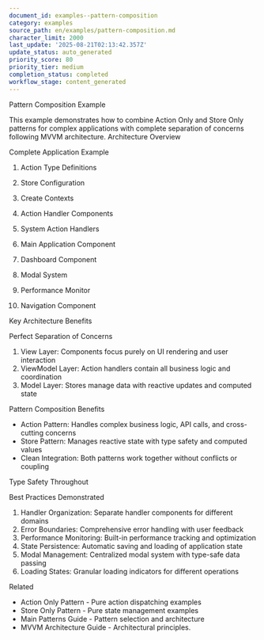 ```yaml
---
document_id: examples--pattern-composition
category: examples
source_path: en/examples/pattern-composition.md
character_limit: 2000
last_update: '2025-08-21T02:13:42.357Z'
update_status: auto_generated
priority_score: 80
priority_tier: medium
completion_status: completed
workflow_stage: content_generated
---
```

Pattern Composition Example

This example demonstrates how to combine Action Only and Store Only patterns for complex applications with complete separation of concerns following MVVM architecture. Architecture Overview

Complete Application Example

1. Action Type Definitions

2. Store Configuration

3. Create Contexts

4. Action Handler Components

5. System Action Handlers

6. Main Application Component

7. Dashboard Component

8. Modal System

9. Performance Monitor

10. Navigation Component

Key Architecture Benefits

Perfect Separation of Concerns

1. View Layer: Components focus purely on UI rendering and user interaction
2. ViewModel Layer: Action handlers contain all business logic and coordination
3. Model Layer: Stores manage data with reactive updates and computed state

Pattern Composition Benefits

- Action Pattern: Handles complex business logic, API calls, and cross-cutting concerns
- Store Pattern: Manages reactive state with type safety and computed values  
- Clean Integration: Both patterns work together without conflicts or coupling

Type Safety Throughout

Best Practices Demonstrated

1. Handler Organization: Separate handler components for different domains
2. Error Boundaries: Comprehensive error handling with user feedback
3. Performance Monitoring: Built-in performance tracking and optimization
4. State Persistence: Automatic saving and loading of application state
5. Modal Management: Centralized modal system with type-safe data passing
6. Loading States: Granular loading indicators for different operations

Related

- Action Only Pattern - Pure action dispatching examples
- Store Only Pattern - Pure state management examples
- Main Patterns Guide - Pattern selection and architecture
- MVVM Architecture Guide - Architectural principles.
